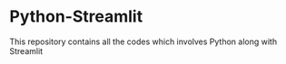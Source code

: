 # Python-Streamlit
This repository contains all the codes which involves Python along with Streamlit
